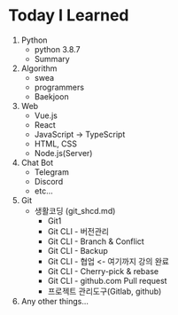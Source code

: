 # Today I Learned 

1. Python
   - python 3.8.7
   - Summary
2. Algorithm
   - swea
   - programmers
   - Baekjoon
3. Web
   - Vue.js
   - React
   - JavaScript -> TypeScript
   - HTML, CSS
   - Node.js(Server)
4. Chat Bot
   - Telegram
   - Discord
   - etc...
5. Git
   - 생활코딩 (git_shcd.md)
     - Git1
     - Git CLI - 버전관리
     - Git CLI - Branch & Conflict
     - Git CLI - Backup
     - Git CLI - 협업                                     <- 여기까지 강의 완료
     - Git CLI - Cherry-pick & rebase
     - Git CLI - github.com Pull request
     - 프로젝트 관리도구(Gitlab, github)
6. Any other things...